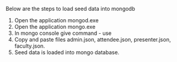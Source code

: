 Below are the steps to load seed data into mongodb

1. Open the application mongod.exe
2. Open the application mongo.exe
3. In mongo console give command - use <database-name>
4. Copy and paste files admin.json, attendee.json, presenter.json, faculty.json.
5. Seed data is loaded into mongo database.